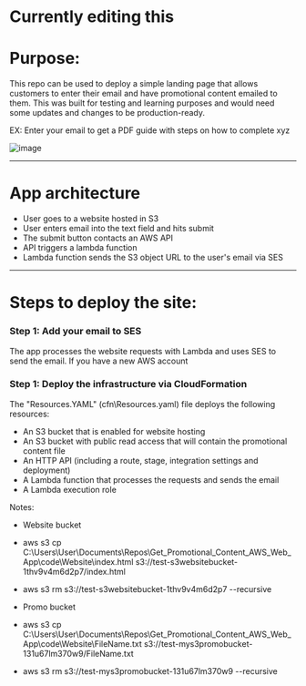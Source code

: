 # Currently editing this
# Purpose:  
This repo can be used to deploy a simple landing page that allows customers to enter their email and have promotional content emailed to them. This was built for testing and learning purposes and would need some updates and changes to be production-ready.


EX: Enter your email to get a PDF guide with steps on how to complete xyz

![image](https://user-images.githubusercontent.com/33853931/116800396-aa2d1c00-aace-11eb-9c33-59e64da8e51a.png)
***
# App architecture
* User goes to a website hosted in S3
* User enters email into the text field and hits submit
* The submit button contacts an AWS API
* API triggers a lambda function
* Lambda function sends the S3 object URL to the user's email via SES

***
# Steps to deploy the site:
### Step 1: Add your email to SES
The app processes the website requests with Lambda and uses SES to send the email. If you have a new AWS account

### Step 1: Deploy the infrastructure via CloudFormation
The "Resources.YAML"  (cfn\Resources.yaml) file deploys the following resources:
* An S3 bucket that is enabled for website hosting
* An S3 bucket with public read access that will contain the promotional content file
* An HTTP API (including a route, stage, integration settings and deployment)
* A Lambda function that processes the requests and sends the email
* A Lambda execution role




Notes:
* Website bucket
* aws s3 cp C:\Users\User\Documents\Repos\Get_Promotional_Content_AWS_Web_App\code\Website\index.html s3://test-s3websitebucket-1thv9v4m6d2p7/index.html
* aws s3 rm s3://test-s3websitebucket-1thv9v4m6d2p7 --recursive

* Promo bucket
* aws s3 cp C:\Users\User\Documents\Repos\Get_Promotional_Content_AWS_Web_App\code\Website\FileName.txt s3://test-mys3promobucket-131u67lm370w9/FileName.txt
* aws s3 rm s3://test-mys3promobucket-131u67lm370w9 --recursive
